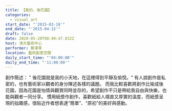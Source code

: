 ```yaml
---
title: 【我的，後花園】
categories:
  - visual_art
start_date: "'2015-03-18'"
end_date: "'2015-04-15'"
draft: false
date: 2020-05-20T08:49:47.832Z
host: 清大藝術中心
performer: 蔡潔莘
location: 藝術創意空間 
daily_start_time: "'04:00:00'"
daily_end_time: "'11:00:00'"
---
```


創作簡述： " 後花園就是我的小天地，在這裡得到平靜及愉悅。" 有人說創作是私密的，也有藝術家以觀者的身分陳述各樣的議題。 而我比較喜歡將創作比喻成後花園，因為花園是怡情與觀賞同時並存的，希望創作不只是帶給我自由與快樂，也能與觀者一同分享。 慣用紙漿作創作，喜歡紙給人樸直又厚實的溫度，而紙漿呈現的拙趣感，很貼近作者想表達“簡單”、“原初”的美好與感動。